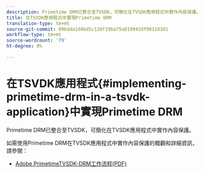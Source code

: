 ```yaml
---
description: Primetime DRM已整合至TVSDK，可簡化在TVSDK應用程式中實作內容保護。
title: 在TSVDK應用程式中實現Primetime DRM
translation-type: tm+mt
source-git-commit: 89bdda1d4bd5c126f19ba75a819942df901183d1
workflow-type: tm+mt
source-wordcount: '79'
ht-degree: 0%

---
```



# 在TSVDK應用程式{#implementing-primetime-drm-in-a-tsvdk-application}中實現Primetime DRM

Primetime DRM已整合至TVSDK，可簡化在TVSDK應用程式中實作內容保護。

如需使用Primetime DRM在TVSDK應用程式中實作內容保護的概觀和詳細資訊，請參閱：

* [Adobe PrimetimeTVSDK-DRM工作流程(PDF)](https://helpx.adobe.com/content/dam/help/en/primetime/drm/drm_tvsdk_drm_workflow.pdf)